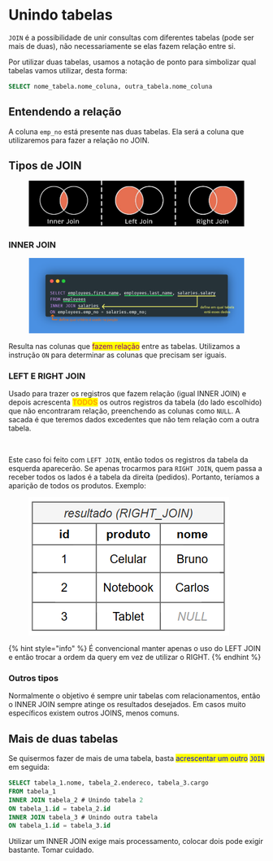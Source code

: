 # Unindo tabelas

`JOIN` é a possibilidade de unir consultas com diferentes tabelas (pode ser mais de duas), não necessariamente se elas fazem relação entre si.

Por utilizar duas tabelas, usamos a notação de ponto para simbolizar qual tabelas vamos utilizar, desta forma:

```sql
SELECT nome_tabela.nome_coluna, outra_tabela.nome_coluna
```

## Entendendo a relação

A coluna `emp_no` está presente nas duas tabelas. Ela será a coluna que utilizaremos para fazer a relação no JOIN.

## Tipos de JOIN

<figure><img src="../../../.gitbook/assets/sql joins.png" alt=""><figcaption></figcaption></figure>

### INNER JOIN

<figure><img src="../../../.gitbook/assets/image (1) (1) (1).png" alt=""><figcaption></figcaption></figure>

Resulta nas colunas que <mark style="color:purple;">fazem relação</mark> entre as tabelas. Utilizamos a instrução `ON` para determinar as colunas que precisam ser iguais.

### LEFT E RIGHT JOIN

Usado para trazer os registros que fazem relação (igual INNER JOIN) e depois acrescenta <mark style="color:orange;">**TODOS**</mark> os outros registros da tabela (do lado escolhido) que não encontraram relação, preenchendo as colunas como `NULL`. A sacada é que teremos dados excedentes que não tem relação com a outra tabela.

<figure><img src="../../../.gitbook/assets/resultado e diferenças de usar left join.png" alt=""><figcaption></figcaption></figure>

Este caso foi feito com `LEFT JOIN`, então todos os registros da tabela da esquerda aparecerão. Se apenas trocarmos para `RIGHT JOIN`, quem passa a receber todos os lados é a tabela da direita (pedidos). Portanto, teríamos a aparição de todos os produtos. Exemplo:

<figure><img src="../../../.gitbook/assets/resultado de right join.png" alt=""><figcaption></figcaption></figure>

{% hint style="info" %}
É convencional manter apenas o uso do LEFT JOIN e então trocar a ordem da query em vez de utilizar o RIGHT.
{% endhint %}

### Outros tipos

Normalmente o objetivo é sempre unir tabelas com relacionamentos, então o INNER JOIN sempre atinge os resultados desejados. Em casos muito específicos existem outros JOINS, menos comuns.

## Mais de duas tabelas

Se quisermos fazer de mais de uma tabela, basta <mark style="color:blue;">acrescentar um outro</mark> <mark style="color:blue;"></mark><mark style="color:blue;">`JOIN`</mark> em seguida:

```sql
SELECT tabela_1.nome, tabela_2.endereco, tabela_3.cargo
FROM tabela_1
INNER JOIN tabela_2 # Unindo tabela 2
ON tabela_1.id = tabela_2.id
INNER JOIN tabela_3 # Unindo outra tabela
ON tabela_1.id = tabela_3.id
```

Utilizar um INNER JOIN exige mais processamento, colocar dois pode exigir bastante. Tomar cuidado.
